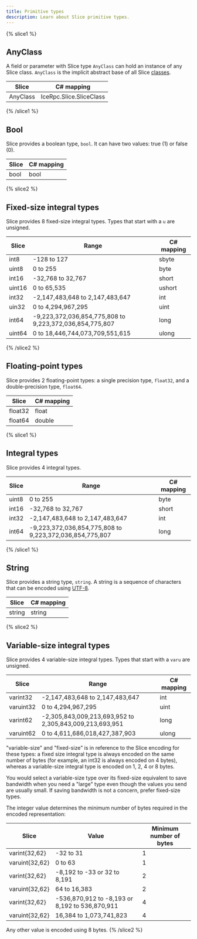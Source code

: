 ```yaml
---
title: Primitive types
description: Learn about Slice primitive types.
---
```


{% slice1 %}

## AnyClass

A field or parameter with Slice type `AnyClass` can hold an instance of any Slice class. `AnyClass` is the implicit
abstract base of all Slice [classes](class-types).

| Slice    | C# mapping              |
| ---------|-------------------------|
| AnyClass | IceRpc.Slice.SliceClass |

{% /slice1 %}

## Bool

Slice provides a boolean type, `bool`. It can have two values: true (1) or false (0).

| Slice | C# mapping |
| ------|------------|
| bool  | bool       |

{% slice2 %}

## Fixed-size integral types

Slice provides 8 fixed-size integral types. Types that start with a `u` are unsigned.

| Slice     | Range                                                             | C# mapping |
|-----------|-------------------------------------------------------------------|------------|
| int8      | -128 to 127                                                       | sbyte      |
| uint8     | 0 to 255                                                          | byte       |
| int16     | -32,768 to 32,767                                                 | short      |
| uint16    | 0 to 65,535                                                       | ushort     |
| int32     | -2,147,483,648 to 2,147,483,647                                   | int        |
| uin32     | 0 to 4,294,967,295                                                | uint       |
| int64     | -9,223,372,036,854,775,808 to 9,223,372,036,854,775,807           | long       |
| uint64    | 0 to 18,446,744,073,709,551,615                                   | ulong      |
{% /slice2 %}

## Floating-point types

Slice provides 2 floating-point types: a single precision type, `float32`, and a double-precision type, `float64`.

| Slice    | C# mapping |
| ---------|------------|
| float32  | float      |
| float64  | double     |

{% slice1 %}

## Integral types

Slice provides 4 integral types.

| Slice     | Range                                                             | C# mapping |
|-----------|-------------------------------------------------------------------|------------|
| uint8     | 0 to 255                                                          | byte       |
| int16     | -32,768 to 32,767                                                 | short      |
| int32     | -2,147,483,648 to 2,147,483,647                                   | int        |
| int64     | -9,223,372,036,854,775,808 to 9,223,372,036,854,775,807           | long       |
{% /slice1 %}

## String

Slice provides a string type, `string`. A string is a sequence of characters that can be encoded using
[UTF-8](https://en.wikipedia.org/wiki/UTF-8).

| Slice    | C# mapping |
| ---------|------------|
| string   | string     |

{% slice2 %}

## Variable-size integral types

Slice provides 4 variable-size integral types. Types that start with a `varu` are unsigned.

| Slice     | Range                                                             | C# mapping |
|-----------|-------------------------------------------------------------------|------------|
| varint32  | -2,147,483,648 to 2,147,483,647                                   | int        |
| varuint32 | 0 to 4,294,967,295                                                | uint       |
| varint62  | -2,305,843,009,213,693,952 to 2,305,843,009,213,693,951           | long       |
| varuint62 | 0 to 4,611,686,018,427,387,903                                    | ulong      |

"variable-size" and "fixed-size" is in reference to the Slice encoding for these types: a fixed size integral type is
always encoded on the same number of bytes (for example, an int32 is always encoded on 4 bytes), whereas a variable-size
integral type is encoded on 1, 2, 4 or 8 bytes.

You would select a variable-size type over its fixed-size equivalent to save bandwidth when you need a "large" type
even though the values you send are usually small. If saving bandwidth is not a concern, prefer fixed-size types.

The integer value determines the minimum number of bytes required in the encoded representation:

| Slice          | Value                                                   | Minimum number of bytes |
|----------------|---------------------------------------------------------|-------------------------|
| varint{32,62}  | -32 to 31                                               | 1                       |
| varuint{32,62} | 0 to 63                                                 | 1                       |
| varint{32,62}  | -8,192 to -33 or 32 to 8,191                            | 2                       |
| varuint{32,62} | 64 to 16,383                                            | 2                       |
| varint{32,62}  | -536,870,912 to -8,193 or 8,192 to 536,870,911          | 4                       |
| varuint{32,62} | 16,384 to 1,073,741,823                                 | 4                       |

Any other value is encoded using 8 bytes.
{% /slice2 %}
